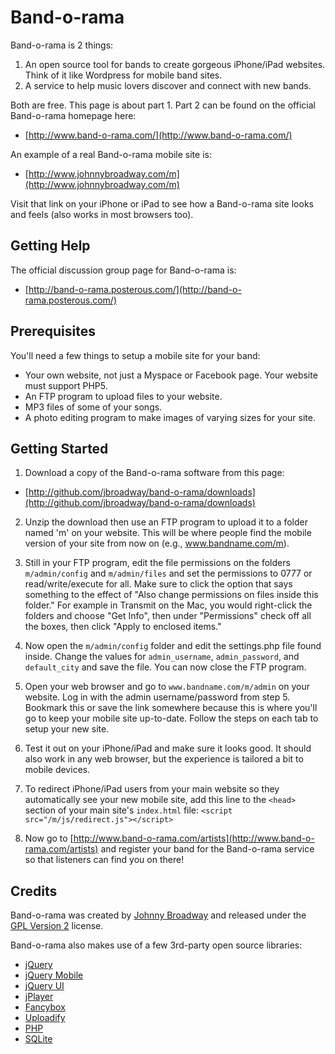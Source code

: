 # Band-o-rama

Band-o-rama is 2 things:

1. An open source tool for bands to create gorgeous iPhone/iPad websites. Think of it like Wordpress for mobile band sites.
2. A service to help music lovers discover and connect with new bands.

Both are free. This page is about part 1. Part 2 can be found on the official
Band-o-rama homepage here:

* [http://www.band-o-rama.com/](http://www.band-o-rama.com/)

An example of a real Band-o-rama mobile site is:

* [http://www.johnnybroadway.com/m](http://www.johnnybroadway.com/m)

Visit that link on your iPhone or iPad to see how a Band-o-rama site
looks and feels (also works in most browsers too).

## Getting Help

The official discussion group page for Band-o-rama is:

* [http://band-o-rama.posterous.com/](http://band-o-rama.posterous.com/)

## Prerequisites

You'll need a few things to setup a mobile site for your band:

* Your own website, not just a Myspace or Facebook page. Your website
  must support PHP5.
* An FTP program to upload files to your website.
* MP3 files of some of your songs.
* A photo editing program to make images of varying sizes for your site.

## Getting Started

1. Download a copy of the Band-o-rama software from this page:

* [http://github.com/jbroadway/band-o-rama/downloads](http://github.com/jbroadway/band-o-rama/downloads)

2. Unzip the download then use an FTP program to upload it to a folder
named 'm' on your website. This will be where people find the mobile
version of your site from now on (e.g., www.bandname.com/m).

3. Still in your FTP program, edit the file permissions on the folders
`m/admin/config` and `m/admin/files` and set the permissions to 0777 or
read/write/execute for all. Make sure to click the option that says
something to the effect of "Also change permissions on files inside this
folder." For example in Transmit on the Mac, you would right-click the folders and
choose "Get Info", then under "Permissions" check off all the boxes, then
click "Apply to enclosed items."

4. Now open the `m/admin/config` folder and edit the settings.php file
found inside. Change the values for `admin_username`, `admin_password`,
and `default_city` and save the file. You can now close the FTP program.

5. Open your web browser and go to `www.bandname.com/m/admin` on your
website. Log in with the admin username/password from step 5. Bookmark
this or save the link somewhere because this is where you'll go to keep
your mobile site up-to-date. Follow the steps on each tab to setup your
new site.

6. Test it out on your iPhone/iPad and make sure it looks good. It should
also work in any web browser, but the experience is tailored a bit to
mobile devices.

7. To redirect iPhone/iPad users from your main website so they automatically
see your new mobile site, add this line to the `<head>` section of your
main site's `index.html` file: `<script src="/m/js/redirect.js"></script>`

8. Now go to [http://www.band-o-rama.com/artists](http://www.band-o-rama.com/artists) and register your band
for the Band-o-rama service so that listeners can find you on there!

## Credits

Band-o-rama was created by [Johnny Broadway](http://www.johnnybroadway.com/)
and released under the [GPL Version 2](http://opensource.org/licenses/gpl-2.0.php)
license.

Band-o-rama also makes use of a few 3rd-party open source libraries:

* [jQuery](http://jquery.com/)
* [jQuery Mobile](http://jquerymobile.com/)
* [jQuery UI](http://jqueryui.com/)
* [jPlayer](http://happyworm.com/jquery/jplayer/)
* [Fancybox](http://fancybox.net/)
* [Uploadify](http://www.uploadify.com/)
* [PHP](http://php.net/)
* [SQLite](http://www.sqlite.org/)
